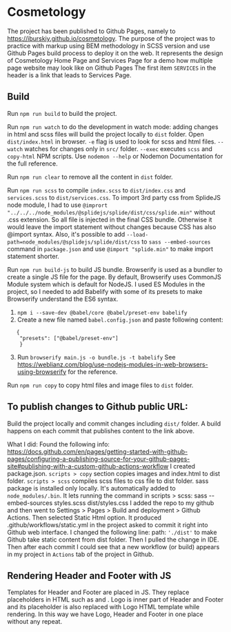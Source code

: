 # Cosmetology

The project has been published to Github Pages, namely to https://iburskiy.github.io/cosmetology.
The purpose of the project was to practice with markup using BEM methodology in SCSS version and use Github Pages build process to deploy it on the web.
It represents the design of Cosmetology Home Page and Services Page for a demo how multiple page website may look like on Github Pages 
The first item `SERVICES` in the header is a link that leads to Services Page.

## Build
Run `npm run build` to build the project.

Run `npm run watch` to do the development in watch mode: adding changes in html and scss files will build the project locally to `dist` folder. 
Open `dist/index.html` in browser. `-e` flag is used to look for scss and html files. `--watch` watches for changes only in `src/` folder. 
`--exec` executes `scss` and `copy-html` NPM scripts. Use `nodemon --help` or Nodemon Documentation for the full reference.

Run `npm run clear` to remove all the content in `dist` folder.

Run `npm run scss` to compile `index.scss` to `dist/index.css` and `services.scss` to `dist/services.css`.
To import 3rd party css from SplideJS node module, I had to use ```@imprort "../../../node_modules/@splidejs/splide/dist/css/splide.min"``` without .css extension.
So all file is injected in the final CSS bundle. Otherwise it would leave the import statement without changes because CSS has also @import syntax.
Also, it's possible to add `--load-path=node_modules/@splidejs/splide/dist/css` to `sass --embed-sources` command in `package.json` 
and use `@import "splide.min"`  to make import statement shorter.

Run `npm run build-js` to build JS bundle. Browserify is used as a bundler to create a single JS file for the page. 
By default, Browserify uses CommonJS Module system which is default for NodeJS.
I used ES Modules in the project, so I needed to add Babelify with some of its presets to make Browserify understand the ES6 syntax.
1. `npm i --save-dev @babel/core @babel/preset-env babelify`
2. Create a new file named `babel.config.json` and paste following content:
```
   {
    "presets": ["@babel/preset-env"]
    }
```
3. Run `browserify main.js -o bundle.js -t babelify`
See https://weblianz.com/blog/use-nodejs-modules-in-web-browsers-using-browserify for the reference.

Run `npm run copy` to copy html files and image files to `dist` folder.

## To publish changes to Github public URL:
Build the project locally and commit changes including `dist/` folder. A build happens on each commit that publishes content to the link above.

What I did: Found the following info: https://docs.github.com/en/pages/getting-started-with-github-pages/configuring-a-publishing-source-for-your-github-pages-site#publishing-with-a-custom-github-actions-workflow 
I created package.json. `scripts > copy` section copies images and index.html to dist folder. `scripts > scss` compiles scss files to css file to dist folder. 
sass package is installed only locally. It's automatically added to `node_modules/.bin`. 
It lets running the command in scripts > scss: sass --embed-sources styles.scss dist/styles.css I added the repo to my github 
and then went to Settings > Pages > Build and deployment > Github Actions. Then selected Static Html option. 
It produced .github/workflows/static.yml in the project asked to commit it right into Github web interface. 
I changed the following line: path: `'./dist'` to make Github take static content from dist folder. Then I pulled the change in IDE. 
Then after each commit I could see that a new workflow (or build) appears in my project in `Actions` tab of the project in Github.

## Rendering Header and Footer with JS
Templates for Header and Footer are placed in JS. They replace placeholders in HTML such as <!--header--> and <!--footer-->.
Logo is inner part of Header and Footer and its placeholder <!--logo--> is also replaced with Logo HTML template while rendering.
In this way we have Logo, Header and Footer in one place without any repeat.